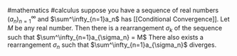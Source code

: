 #mathematics #calculus 
suppose you have a sequence of real numbers $(a_n)^\infty_{n=1}$ and $\sum^\infty_{n=1}a_n$ has [[Conditional Convergence]].
Let $M$ be any real number. 
Then there is a rearrangement $\sigma_k$ of the sequence such that $\sum^\infty_{n=1}a_{\sigma_n} = M$
There also exists a rearrangement $\sigma_n$ such that $\sum^\infty_{n=1}a_{\sigma_n}$ diverges.

